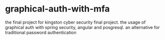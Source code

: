 # graphical-auth-with-mfa
the final project for kingston cyber security final project. the usage of graphical auth with spring security, angular and posgresql. an alternative for traditional password authentication
